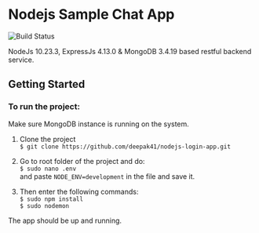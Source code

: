 # Nodejs Sample Chat App

![Build Status](https://travis-ci.org/joemccann/dillinger.svg?branch=master)

NodeJs 10.23.3, ExpressJs 4.13.0 & MongoDB 3.4.19 based restful backend service.


## Getting Started
### To run the project:  
Make sure MongoDB instance is running on the system.  
1. Clone the project  
`$ git clone https://github.com/deepak41/nodejs-login-app.git`

2. Go to root folder of the project and do:   
`$ sudo nano .env`  
and paste `NODE_ENV=development` in the file and save it.

3. Then enter the following commands:   
`$ sudo npm install`  
`$ sudo nodemon`  

The app should be up and running. 

